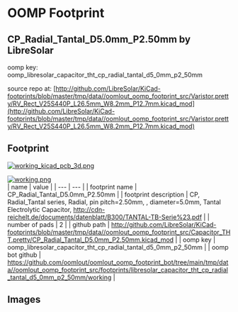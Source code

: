 # OOMP Footprint  
## CP_Radial_Tantal_D5.0mm_P2.50mm  by LibreSolar  
  
oomp key: oomp_libresolar_capacitor_tht_cp_radial_tantal_d5_0mm_p2_50mm  
  
source repo at: [http://github.com/LibreSolar/KiCad-footprints/blob/master/tmp/data//oomlout_oomp_footprint_src/Varistor.pretty/RV_Rect_V25S440P_L26.5mm_W8.2mm_P12.7mm.kicad_mod](http://github.com/LibreSolar/KiCad-footprints/blob/master/tmp/data//oomlout_oomp_footprint_src/Varistor.pretty/RV_Rect_V25S440P_L26.5mm_W8.2mm_P12.7mm.kicad_mod)  
## Footprint  
  
[![working_kicad_pcb_3d.png](working_kicad_pcb_3d_600.png)](working_kicad_pcb_3d.png)  
  
[![working.png](working_600.png)](working.png)  
| name | value | 
| --- | --- | 
| footprint name | CP_Radial_Tantal_D5.0mm_P2.50mm | 
| footprint description | CP, Radial_Tantal series, Radial, pin pitch=2.50mm, , diameter=5.0mm, Tantal Electrolytic Capacitor, http://cdn-reichelt.de/documents/datenblatt/B300/TANTAL-TB-Serie%23.pdf | 
| number of pads | 2 | 
| github path | http://github.com/LibreSolar/KiCad-footprints/blob/master/tmp/data//oomlout_oomp_footprint_src/Capacitor_THT.pretty/CP_Radial_Tantal_D5.0mm_P2.50mm.kicad_mod | 
| oomp key | oomp_libresolar_capacitor_tht_cp_radial_tantal_d5_0mm_p2_50mm | 
| oomp bot github | https://github.com/oomlout/oomlout_oomp_footprint_bot/tree/main/tmp/data//oomlout_oomp_footprint_src/footprints/libresolar_capacitor_tht_cp_radial_tantal_d5_0mm_p2_50mm/working | 
## Images  
